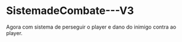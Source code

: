 # SistemadeCombate---V3
Agora com sistema de perseguir o player e dano do inimigo contra ao player.

